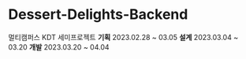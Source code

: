 # Dessert-Delights-Backend
멀티캠퍼스 KDT 세미프로젝트
**기획** 2023.02.28 ~ 03.05
**설계** 2023.03.04 ~ 03.20
**개발** 2023.03.20 ~ 04.04
